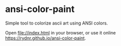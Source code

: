 # ansi-color-paint

Simple tool to colorize ascii art using ANSI colors.

Open <file://index.html> in your browser, or use it online <https://rydnr.github.io/ansi-color-paint>.
